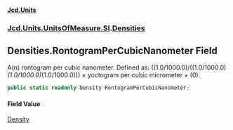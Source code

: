 #### [Jcd.Units](index.md 'index')
### [Jcd.Units.UnitsOfMeasure.SI](Jcd.Units.UnitsOfMeasure.SI.md 'Jcd.Units.UnitsOfMeasure.SI').[Densities](Densities.md 'Jcd.Units.UnitsOfMeasure.SI.Densities')

## Densities.RontogramPerCubicNanometer Field

A(n) rontogram per cubic nanometer. Defined as: ((1.0/1000.0)/((1.0/1000.0)*(1.0/1000.0)*(1.0/1000.0))) × yoctogram per cubic micrometer + (0).

```csharp
public static readonly Density RontogramPerCubicNanometer;
```

#### Field Value
[Density](Density.md 'Jcd.Units.UnitTypes.Density')